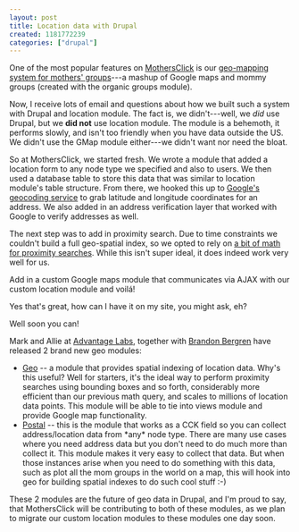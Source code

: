 ```yaml
--- 
layout: post
title: Location data with Drupal
created: 1181772239
categories: ["drupal"]
---
```

One of the most popular features on <a href="http://www.mothersclick.com">MothersClick</a> is our <a href="http://www.mothersclick.com/groups">geo-mapping system for mothers' groups</a>---a mashup of Google maps and mommy groups (created with the organic groups module).

Now, I receive lots of email and questions about how we built such a system with Drupal and location module. The fact is, we didn't---well, we <em>did</em> use Drupal, but we <strong>did not</strong> use location module. The module is a behemoth, it performs slowly, and isn't too friendly when you have data outside the US. We didn't use the GMap module either---we didn't want nor need the bloat.

So at MothersClick, we started fresh. We wrote a module that added a location form to any node type we specified and also to users. We then used a database table to store this data that was similar to location module's table structure. From there, we hooked this up to <a href="http://googlemapsapi.blogspot.com/2006/06/geocoding-at-last.html">Google's geocoding service</a> to grab latitude and longitude coordinates for an address. We also added in an address verification layer that worked with Google to verify addresses as well.

The next step was to add in proximity search. Due to time constraints we couldn't build a full geo-spatial index, so we opted to rely on <a href="http://drupal.org/node/89220#comment-252431">a bit of math for proximity searches</a>. While this isn't super ideal, it does indeed work very well for us.

Add in a custom Google maps module that communicates via AJAX with our custom location module and voil&aacute;!

Yes that's great, how can I have it on my site, you might ask, eh?

Well soon you can!

Mark and Allie at <a href="http://www.advantagelabs.com/">Advantage Labs</a>, together with <a href="http://drupal.org/user/53081">Brandon Bergren</a> have released 2 brand new geo modules:

<ul>
<li><a href="http://drupal.org/project/geo">Geo</a> -- a module that provides spatial indexing of location data. Why's this useful? Well for starters, it's the ideal way to perform proximity searches using bounding boxes and so forth, considerably more efficient than our previous math query, and scales to millions of location data points. This module will be able to tie into views module and provide Google map functionality.</li>

<li><a href="http://drupal.org/project/postal">Postal</a> -- this is the module that works as a CCK field so you can collect address/location data from *any* node type. There are many use cases where you need address data but you don't need to do much more than collect it. This module makes it very easy to collect that data. But when those instances arise when you need to do something with this data, such as plot all the mom groups in the world on a map, this will hook into geo for building spatial indexes to do such cool stuff :-)</li>
</ul>

These 2 modules are the future of geo data in Drupal, and I'm proud to say, that MothersClick will be contributing to both of these modules, as we plan to migrate our custom location modules to these modules one day soon.

